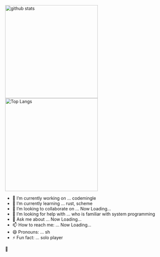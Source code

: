 <div>
	<div display="flex" flex-direction="column"><img alt="github stats" width="300px"
			src="https://github-readme-stats.vercel.app/api?username=sugiura-hiromichi&count_private=true&show_icons=ture&theme=transparent" />
	</div>
	<div display="flex" flex-direction="column">
		<img alt="Top Langs" width="300px"
			src="https://github-readme-stats.vercel.app/api/top-langs/?username=sugiura-hiromichi&layout=donut&show_icons=true&langs_count=12&count_private=true&theme=transparent" />
	</div>
	<div display="flex" flex-direction="column">
		<ul>
			<li>🔭 I’m currently working on ... codemingle</li>
			<li>🌱 I’m currently learning ... rust, scheme</li>
			<li>👯 I’m looking to collaborate on ... Now Loading...</li>
			<li>🤔 I’m looking for help with ... who is familiar with system programming</li>
			<li>💬 Ask me about ... Now Loading...</li>
			<li>📫 How to reach me: ... Now Loading...</li>
			<li>😄 Pronouns: ... sh</li>
			<li>⚡ Fun fact: ... solo player</li>
		</ul>
	</div>
</div>

:melting_face:

<!--
<!DOCTYPE html>
<html>

<head>
	<style>
		.container {
			display: flex;
			flex-direction: column;
			/* Align items vertically */
			justify-content: center;
			/* Center items vertically */
			height: 100vh;
			/* Full viewport height */
		}

		.box {
			background-color: lightblue;
			padding: 20px;
			margin: 10px;
			text-align: center;
		}
	</style>

</head>

<body>
	<div class="container">
		<div class="box">Box 1</div>
		<div class="box">Box 2</div>
		<div class="box">Box 3</div>
	</div>
</body>

</html>
 -->
